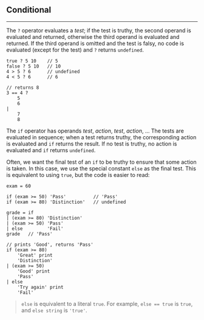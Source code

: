 ## Conditional

---

The `?` operator evaluates a _test_; if the test is truthy, the second operand is evaluated and returned, otherwise the third operand is evaluated and returned. If the third operand is omitted and the test is falsy, no code is evaluated (except for the test) and `?` returns `undefined`.

```
true ? 5 10    // 5
false ? 5 10   // 10
4 > 5 ? 6      // undefined
4 < 5 ? 6      // 6

// returns 8
3 == 4 ?
    5
    6
|
    7
    8
```

The `if` operator has operands *test*, *action*, *test*, *action*, ... The tests are evaluated in sequence; when a test returns truthy, the corresponding action is evaluated and `if` returns the result. If no test is truthy, no action is evaluated and `if` returns `undefined`.

Often, we want the final test of an `if` to be truthy to ensure that some action is taken. In this case, we use the special constant `else` as the final test. This is equivalent to using `true`, but the code is easier to read:

```
exam = 60

if (exam >= 50) 'Pass'          // 'Pass'
if (exam >= 80) 'Distinction'   // undefined

grade = if
| (exam >= 80) 'Distinction'
| (exam >= 50) 'Pass'
| else         'Fail'
grade   // 'Pass'

// prints 'Good', returns 'Pass'
if (exam >= 80)
    'Great' print
    'Distinction'
| (exam >= 50)
    'Good' print
    'Pass'
| else
    'Try again' print
    'Fail'
```

> `else` is equivalent to a literal `true`. For example, `else == true` is `true`, and `else string` is `'true'`.